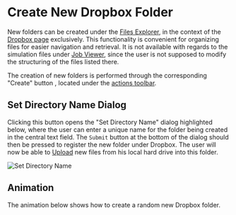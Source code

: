 # Create New Dropbox Folder

New folders can be created under the [Files Explorer](../ui/explorer.md), in the context of the [Dropbox page](../ui/dropbox-page.md) exclusively. This functionality is convenient for organizing files for easier navigation and retrieval. It is not available with regards to the simulation files under [Job Viewer](../../jobs/ui/files-tab.md), since the user is not supposed to modify the structuring of the files listed there.

The creation of new folders is performed through the corresponding "Create" button <i class="zmdi zmdi-plus zmdi-hc-border"></i>, located under the [actions toolbar](../../entities-general/ui/explorer.md#actions-toolbar).

## Set Directory Name Dialog

Clicking this button opens the "Set Directory Name" dialog highlighted below, where the user can enter a unique name for the folder being created in the central text field. The `Submit` button at the bottom of the dialog should then be pressed to register the new folder under Dropbox. The user will now be able to [Upload](upload.md) new files from his local hard drive into this folder.  

![Set Directory Name](/images/set-directory-name.png "Set Directory Name")

## Animation

The animation below shows how to create a random new Dropbox folder.

<img data-gifffer="/images/create-folder.gif">
